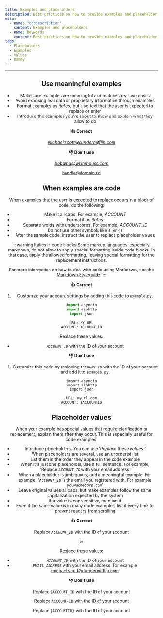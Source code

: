 ```yaml
---
title: Examples and placeholders
description: Best practices on how to provide examples and placeholder text so that users can relate to them
meta:
  - name: "og:description"
    content: Examples and placeholders
  - name: keywords
    content: Best practices on how to provide examples and placeholder text so that users can relate to them
tags:
  - Placeholders
  - Examples
  - Values
  - Dummy
---
```


<Header/>

---

## Use meaningful examples

- Make sure examples are meaningful and matches real use cases
- Avoid exposing real data or proprietary information through examples
- Format examples as *italics*, but also text that the user is expected to replace or enter
- Introduce the examples you're about to show and explain what they allow to do

**:thumbsup: Correct**

*michael.scott@dundermifflin.com*

**:thumbsdown: Don't use**

*bobama@whitehouse.com*

handle@domain.tld

## When examples are code

When examples that the user is expected to replace occurs in a block of code, do the following:

- Make it all caps. For example, *ACCOUNT*
- Format it as *italics*
- Separate words with underscores. For example, *ACCOUNT_ID*
- Do not use other symbols like `$`, or `{}`
- After the sample code, instruct the user to replace placeholder values

:::warning Italics in code blocks
Some markup languages, especially markdown, do not allow to apply special formatting inside code blocks.
In that case, apply the allowed formatting, leaving special formatting for the replacement instructions.

For more information on how to deal with code using Markdown, see the [Markdown Styleguide](https://ocular-d.github.io/styleguide-markdown/code.html "Link to ocular-d Markdown Styleguide").
:::

**:thumbsup: Correct**

1. Customize your account settings by adding this code to `example.py`.

```python {6}
import asyncio
import aiohttp
import json

URL: MY_URL
ACCOUNT: ACCOUNT_ID
```

Replace these values:

- *`ACCOUNT_ID`* with the ID of your account

**:thumbsdown: Don't use**

1. Customize this code by replacing *`ACCOUNT_ID`* with the ID of your account and add it to `example.py`.

```python{6}
import asyncio
import aiohttp
import json

URL: myurl.com
ACCOUNT: $ACCOUNTID
```

## Placeholder values

When your example has special values that require clarification or replacement, explain them after they occur.
This is especially useful for code examples.

- Introduce placeholders. You can use '*Replace these values:*'
- When placeholders are several, use an unordered list
- List them in the order they appear in the code example
- When it's just one placeholder, use a full sentence. For example, 'Replace *`ACCOUNT_ID`* with your email address'
- When a placeholder is ambiguous, add a meaningful example.
For example, '*`ACCOUNT_ID`* is the email you registered with.
For example *`you@acmecorp.com`*'
- Leave original values all caps, but make examples follow the same capitalization expected by the system
- If a value is cap sensitive, mention it
- Even if the same value is in many code examples, list it every time to prevent readers from scrolling

**:thumbsup: Correct**

Replace *`ACCOUNT_ID`* with the ID of your account

or

Replace these values:
- *`ACCOUNT_ID`* with the ID of your account
- *`EMAIL_ADDRESS`* with your email address. For example michael.scott@dundermifflin.com

**:thumbsdown: Don't use**

Replace `$ACCOUNT_ID` with the ID of your account

Replace `ACCOUNT-ID` with the ID of your account

Replace `{ACCOUNTID}` with the ID of your account